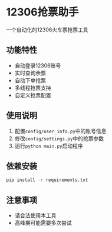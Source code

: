 # 12306抢票助手

一个自动化的12306火车票抢票工具

## 功能特性
- 自动登录12306账号
- 实时查询余票
- 自动下单抢票
- 多线程抢票支持
- 自定义抢票配置

## 使用说明
1. 配置`config/user_info.py`中的账号信息
2. 修改`config/settings.py`中的抢票参数
3. 运行`python main.py`启动程序

## 依赖安装
```bash
pip install -r requirements.txt
```

## 注意事项
- 请合法使用本工具
- 高峰期可能需要多次尝试
